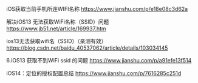 iOS获取当前手机所连WIFI名称
https://www.jianshu.com/p/e18e08c3d62a

解决iOS13 无法获取WiFi名称（SSID）问题
https://www.jb51.net/article/169937.htm

ios13无法获取wifi名（SSID）（亲测有效）
https://blog.csdn.net/baidu_40537062/article/details/103034145

6.iOS13 获取不到WiFi ssid 的问题
https://www.jianshu.com/p/a91efe13f514

iOS14：定位的授权配置总结
https://www.jianshu.com/p/7616285c251d
